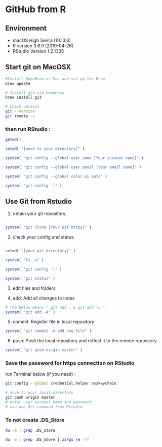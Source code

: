 # GitHub from R
## Environment
- macOS High Sierra (10.13.6)
- R version 3.6.0 (2019-04-26)
- RStudio Version 1.2.1335

## Start git on MacOSX
```bash
#Install HomeBrew on Mac and set up the Brew.
brew update

# Install git via Homebrew
brew install git

# Check version
git --version
git remote -v
```

### then run RStudio :
```R
getwd()

setwd( "[move to your directory]" )

system( "git config --global user.name [Your account name]" )

system( "git config --global user.email [Your email name]" )

system( "git config --global color.ui auto" )

system( "git config -l" )

```

## Use Git from Rstudio
1. obtain your git repository. 
```R

system( "git clone [Your Git https]" )

```

2. check your config and status.
```R

setwd( "[your git directory]" )

system( "ls -a" )

system( "git config -l" )

system( "git status" )

```

3. edit files and folders

4. add: Add all changes to index
```R
# The below means " git add . & git add -u ".
system( "git add -A" )
```
5. commit: Register file in local repository
```R
system( "git commit -m add_new_file" )
```
6. push: Push the local repository and reflect it to the remote repository
```R
system( "git push origin master" )
```

### Save the password for https connection on RStudio
run Terminal below (if you need) :
```bash
git config --global credential.helper osxkeychain

# move to your local directory
git push origin master
# enter user account name and password 
# can use Git command from Rstudio
```

### To not create .DS_Store
```bash
du -a | grep .DS_Store

du -a | grep .DS_Store | xargs rm -rf

```
